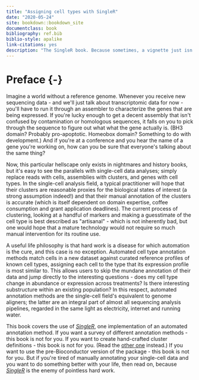 ```yaml
--- 
title: "Assigning cell types with SingleR"
date: "2020-05-24"
site: bookdown::bookdown_site
documentclass: book
bibliography: ref.bib
biblio-style: apalike
link-citations: yes
description: "The SingleR book. Because sometimes, a vignette just isn't enough."
---
```




# Preface {-}

Imagine a world without a reference genome.
Whenever you receive new sequencing data - and we'll just talk about transcriptomic data for now -
you'll have to run it through an assembler to characterize the genes that are being expressed.
If you're lucky enough to get a decent assembly that isn't confused by contamination or homologous sequences,
it falls on you to pick through the sequence to figure out what what the gene actually is. 
(BH3 domain? Probably pro-apoptotic. Homeobox domain? Something to do with development.)
And if you're at a conference and you hear the name of a gene you're working on,
how can you be sure that everyone's talking about the same thing?

Now, this particular hellscape only exists in nightmares and history books, 
but it's easy to see the parallels with single-cell data analyses;
simply replace reads with cells, assemblies with clusters, and genes with cell types.
In the single-cell analysis field, a typical practitioner will hope that their clusters are reasonable proxies for the biological states of interest (a strong assumption indeed!) and that their manual annotation of the clusters is accurate (which is itself dependent on domain expertise, coffee consumption and grant application deadlines).
The current process of clustering, looking at a handful of markers and making a guesstimate of the cell type is best described as "artisanal" - which is not inherently bad, but one would hope that a mature technology would not require so much manual intervention for its routine use.

A useful life philosophy is that hard work is a disease for which automation is the cure, and this case is no exception.
Automated cell type annotation methods  match cells in a new dataset against curated reference profiles of known cell types, assigning each cell to the type that its expression profile is most similar to. 
This allows users to skip the mundane annotation of their data and jump directly to the interesting questions - does my cell type change in abundance or expression across treatments? Is there interesting substructure within an existing population?
In this respect, automated annotation methods are the single-cell field's equivalent to genome aligners;
the latter are an integral part of almost all sequencing analysis pipelines,
regarded in the same light as electricity, internet and running water.

This book covers the use of *[SingleR](https://bioconductor.org/packages/3.12/SingleR)*, one implementation of an automated annotation method.
If you want a survey of different annotation methods - this book is not for you.
If you want to create hand-crafted cluster definitions - this book is not for you.
(Read the [other one](https://osca.bioconductor.org) instead.)
If you want to use the pre-Bioconductor version of the package - this book is not for you.
But if you're tired of manually annotating your single-cell data and you want to do something better with your life, then read on, because *[SingleR](https://bioconductor.org/packages/3.12/SingleR)* is the enemy of pointless hard work. 
